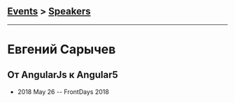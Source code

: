 ## [Events](../README.md) > [Speakers](../speakers.md)
---

# Евгений Сарычев

## От AngularJs к Angular5
- 2018 May 26 -- FrontDays 2018    
